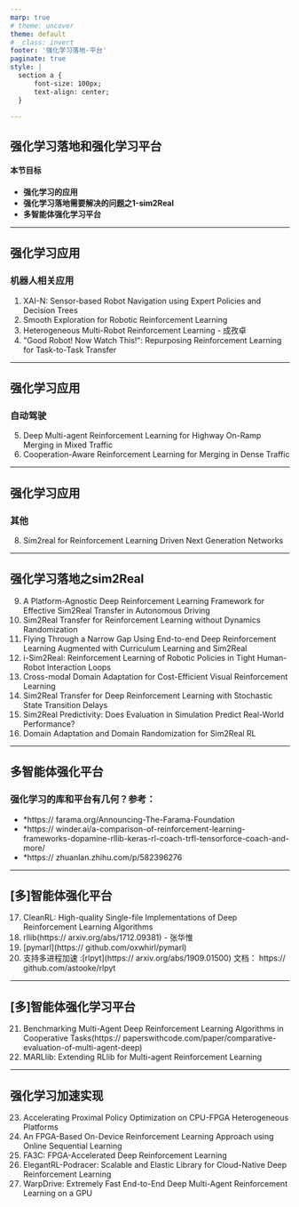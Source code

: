 ```yaml
---
marp: true
# theme: uncover
theme: default
# _class: invert
footer: '强化学习落地-平台'
paginate: true
style: |
  section a {
      font-size: 100px;
      text-align: center;
  }

---
```



## **强化学习落地和强化学习平台**

#### 本节目标
* **强化学习的应用**
* **强化学习落地需要解决的问题之1-sim2Real**
* **多智能体强化学习平台**
---

## 强化学习应用
### 机器人相关应用
1. XAI-N: Sensor-based Robot Navigation using Expert Policies and Decision Trees
2. Smooth Exploration for Robotic Reinforcement Learning
3. Heterogeneous Multi-Robot Reinforcement Learning   - 成孜卓
4. "Good Robot! Now Watch This!": Repurposing Reinforcement Learning for Task-to-Task Transfer
---

## 强化学习应用
### 自动驾驶
5. Deep Multi-agent Reinforcement Learning for Highway On-Ramp Merging in Mixed Traffic
6. Cooperation-Aware Reinforcement Learning for Merging in Dense Traffic

---
## 强化学习应用
### 其他
8. Sim2real for Reinforcement Learning Driven Next Generation Networks
----

## 强化学习落地之sim2Real
9. A Platform-Agnostic Deep Reinforcement Learning Framework for Effective Sim2Real Transfer in Autonomous Driving
10. Sim2Real Transfer for Reinforcement Learning without Dynamics Randomization
11. Flying Through a Narrow Gap Using End-to-end Deep Reinforcement Learning Augmented with Curriculum Learning and Sim2Real
12. i-Sim2Real: Reinforcement Learning of Robotic Policies in Tight Human-Robot Interaction Loops
13. Cross-modal Domain Adaptation for Cost-Efficient Visual Reinforcement Learning
14. Sim2Real Transfer for Deep Reinforcement Learning with Stochastic State Transition Delays
15. Sim2Real Predictivity: Does Evaluation in Simulation Predict Real-World Performance?
16. Domain Adaptation and Domain Randomization for Sim2Real RL

---

## 多智能体强化平台
### 强化学习的库和平台有几何？参考：

* *https:// farama.org/Announcing-The-Farama-Foundation
* *https:// winder.ai/a-comparison-of-reinforcement-learning-frameworks-dopamine-rllib-keras-rl-coach-trfl-tensorforce-coach-and-more/
* *https:// zhuanlan.zhihu.com/p/582396276 
---
## [多]智能体强化平台
17. CleanRL: High-quality Single-file Implementations of Deep Reinforcement Learning Algorithms
18. rllib(https:// arxiv.org/abs/1712.09381)    - 张华惟
19. [pymarl](https:// github.com/oxwhirl/pymarl)
20. 支持多进程加速 :[rlpyt](https:// arxiv.org/abs/1909.01500) 文档： https:// github.com/astooke/rlpyt
    
---
## [多]智能体强化学习平台
21.   Benchmarking Multi-Agent Deep Reinforcement Learning Algorithms in Cooperative Tasks(https:// paperswithcode.com/paper/comparative-evaluation-of-multi-agent-deep)
22.  MARLlib: Extending RLlib for Multi-agent Reinforcement Learning

---
##  强化学习加速实现
23. Accelerating Proximal Policy Optimization on CPU-FPGA Heterogeneous Platforms 
24. An FPGA-Based On-Device Reinforcement Learning Approach using Online Sequential Learning
25. FA3C: FPGA-Accelerated Deep Reinforcement Learning
26. ElegantRL-Podracer: Scalable and Elastic Library for Cloud-Native Deep Reinforcement Learning
27. WarpDrive: Extremely Fast End-to-End Deep Multi-Agent Reinforcement Learning on a GPU
